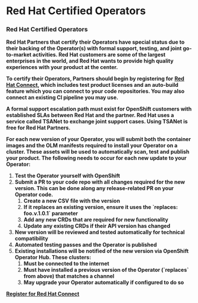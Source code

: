 # Red Hat Certified Operators

### **Red Hat Certified Operators**

**Red Hat Partners  that certify their Operators have special status due to their backing of the Operator\(s\) with formal support, testing, and joint go-to-market activities. Red Hat customers are some of the largest enterprises in the world, and Red Hat wants to provide high quality experiences with your product at the center.**  


**To certify their Operators, Partners should begin by registering for** [**Red Hat Connect**](https://connect.redhat.com/)**, which includes test product licenses and an auto-build feature which you can connect to your code repositories. You may also connect an existing CI pipeline you may use.**  


**A formal support escalation path must exist for OpenShift customers with established SLAs between Red Hat and the partner. Red Hat uses a service called TSANet to exchange joint support cases. Using TSANet is free for Red Hat Partners.**  


**For each new version of your Operator, you will submit both the container images and the OLM manifests required to install your Operator on a cluster. These assets will be used to automatically scan, test and publish your product. The following needs to occur for each new update to your Operator:**  


1. **Test the Operator yourself with OpenShift**
2. **Submit a PR to your code repo with all changes required for the new version. This can be done along any release-related PR on your Operator code.**
   1. **Create a new CSV file with the version**
   2. **If it replaces an existing version, ensure it uses the \`replaces: foo.v.1.0.1\` parameter**
   3. **Add any new CRDs that are required for new functionality**
   4. **Update any existing CRDs if their API version has changed**
3. **New version will be reviewed and tested automatically for technical compatibility**
4. **Automated testing passes and the Operator is published**
5. **Existing installations will be notified of the new version via OpenShift Operator Hub. These clusters:**
   1. **Must be connected to the internet**
   2. **Must have installed a previous version of the Operator \(\`replaces\` from above\) that matches a channel**
   3. **May upgrade your Operator automatically if configured to do so**

[**Register for Red Hat Connect**](https://connect.redhat.com/)  


